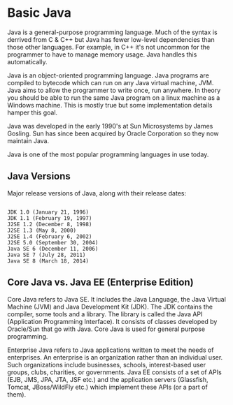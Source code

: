 # Basic Java

Java is a general-purpose programming language. Much of the syntax is derrived from C & C++ but Java has fewer low-level dependencies than those other languages. For example, in C++ it's not uncommon for the programmer to have to manage memory usage. Java handles this automatically.

Java is an object-oriented programming language. Java programs are compiled to bytecode which can run on any Java virtual machine, JVM. Java aims to allow the programmer to write once, run anywhere. In theory you should be able to run the same Java program on a linux machine as a Windows machine. This is mostly true but some implementation details hamper this goal.

Java was developed in the early 1990's at Sun Microsystems by James Gosling. Sun has since been acquired by Oracle Corporation so they now maintain Java.

Java is one of the most popular programming languages in use today.

## Java Versions

Major release versions of Java, along with their release dates:

```text

JDK 1.0 (January 21, 1996)
JDK 1.1 (February 19, 1997)
J2SE 1.2 (December 8, 1998)
J2SE 1.3 (May 8, 2000)
J2SE 1.4 (February 6, 2002)
J2SE 5.0 (September 30, 2004)
Java SE 6 (December 11, 2006)
Java SE 7 (July 28, 2011)
Java SE 8 (March 18, 2014)
```

## Core Java vs. Java EE \(Enterprise Edition\)

Core Java refers to Java SE. It includes the Java Language, the Java Virtual Machine \(JVM\) and Java Development Kit \(JDK\). The JDK contains the compiler, some tools and a library. The library is called the Java API \(Application Programming Interface\). It consists of classes developed by Oracle/Sun that go with Java. Core Java is used for general purpose programming.

Enterprise Java refers to Java applications written to meet the needs of enterprises. An enterprise is an organization rather than an individual user. Such organizations include businesses, schools, interest-based user groups, clubs, charities, or governments. Java EE consists of a set of APIs \(EJB, JMS, JPA, JTA, JSF etc.\) and the application servers \(Glassfish, Tomcat, JBoss/WildFly etc.\) which implement these APIs \(or a part of them\).

